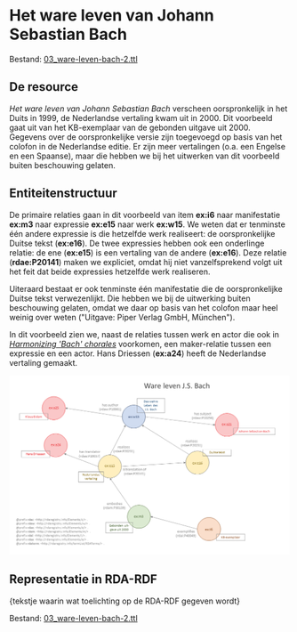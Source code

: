 # Het ware leven van Johann Sebastian Bach

Bestand: [03_ware-leven-bach-2.ttl](03_ware-leven-bach-2.ttl)

## De resource

_Het ware leven van Johann Sebastian Bach_ verscheen oorspronkelijk in het Duits in 1999, de Nederlandse vertaling kwam uit in 2000. Dit voorbeeld gaat uit van het KB-exemplaar van de gebonden uitgave uit 2000. Gegevens over de oorspronkelijke versie zijn toegevoegd op basis van het colofon in de Nederlandse editie. Er zijn meer vertalingen (o.a. een Engelse en een Spaanse), maar die hebben we bij het uitwerken van dit voorbeeld buiten beschouwing gelaten.

## Entiteitenstructuur

De primaire relaties gaan in dit voorbeeld van item **ex:i6** naar manifestatie **ex:m3** naar expressie **ex:e15** naar werk **ex:w15**. We weten dat er tenminste één andere expressie is die hetzelfde werk realiseert: de oorspronkelijke Duitse tekst (**ex:e16**). De twee expressies hebben ook een onderlinge relatie: de ene (**ex:e15**) is een vertaling van de andere (**ex:e16**). Deze relatie (**rdae:P20141**) maken we expliciet, omdat hij niet vanzelfsprekend volgt uit het feit dat beide expressies hetzelfde werk realiseren.

Uiteraard bestaat er ook tenminste één manifestatie die de oorspronkelijke Duitse tekst verwezenlijkt. Die hebben we bij de uitwerking buiten beschouwing gelaten, omdat we daar op basis van het colofon maar heel weinig over weten ("Uitgave: Piper Verlag GmbH, München").

In dit voorbeeld zien we, naast de relaties tussen werk en actor die ook in [_Harmonizing 'Bach' chorales_](02_harmonizing-bach.md) voorkomen, een maker-relatie tussen een expressie en een actor. Hans Driessen (**ex:a24**) heeft de Nederlandse vertaling gemaakt.

![Visualisatie Structuur](../../assets/03_ware-leven-bach_rda-rdf_visualisaties.png)

## Representatie in RDA-RDF

{tekstje waarin wat toelichting op de RDA-RDF gegeven wordt} 

Bestand: [03_ware-leven-bach-2.ttl](03_ware-leven-bach-2.ttl)
